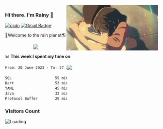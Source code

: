 <img  align='right' height="150" src="https://github.com/LikeRainDay/LikeRainDay/blob/master/pic/img_rain_1.gif?raw=true">



### Hi there. I'm Rainy :lemon:

[![csdn](https://img.shields.io/badge/-csdn-c14438?style=flat-square&logo=c&logoColor=white)](https://blog.csdn.net/qq_15807167)
[![Gmail Badge](https://img.shields.io/badge/-gmail-c14438?style=flat-square&logo=Gmail&logoColor=white&link=mailto:houshuai0816@gmail.com)](mailto:houshuai0816@gmail.com)

🚀Welcome to the rain planet🌎

<center>
<img align='center'  src="https://source.unsplash.com/user/rainyhehe/likes">
</center>

📊 **This week I spent my time on**

<img align='right'   width="300" src="https://github-readme-stats.vercel.app/api?username=LikeRainDay&show_icons=true&title_color=fff&icon_color=79ff97&text_color=9f9f9f&bg_color=151515&count_private=true">

<!--START_SECTION:waka-->

```txt
From: 20 June 2023 - To: 27 June 2023

SQL                    55 mins         ████▓░░░░░░░░░░░░░░░░░░░░   18.45 %
Dart                   53 mins         ████▒░░░░░░░░░░░░░░░░░░░░   17.68 %
YAML                   45 mins         ███▓░░░░░░░░░░░░░░░░░░░░░   15.06 %
Java                   32 mins         ██▓░░░░░░░░░░░░░░░░░░░░░░   10.70 %
Protocol Buffer        29 mins         ██▒░░░░░░░░░░░░░░░░░░░░░░   09.74 %
```

<!--END_SECTION:waka-->

### Visitors Count
<img align="left" src = "https://profile-counter.glitch.me/LikeRainDay/count.svg" alt ="Loading">
